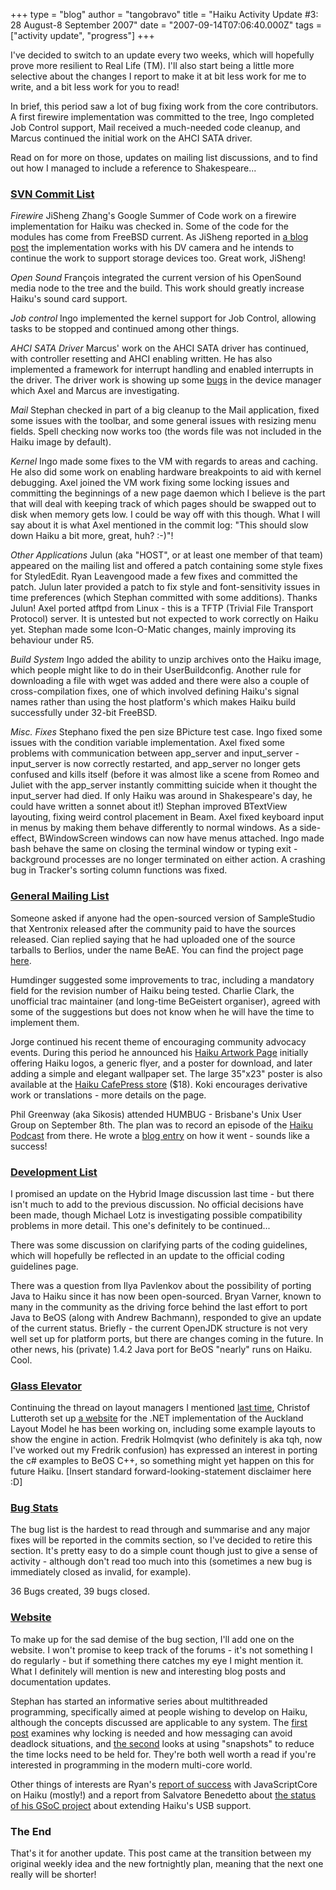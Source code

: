 +++
type = "blog"
author = "tangobravo"
title = "Haiku Activity Update #3: 28 August-8 September 2007"
date = "2007-09-14T07:06:40.000Z"
tags = ["activity update", "progress"]
+++

I've decided to switch to an update every two weeks, which will hopefully prove more resilient to Real Life (TM).  I'll also start being a little more selective about the changes I report to make it at bit less work for me to write, and a bit less work for you to read!

In brief, this period saw a lot of bug fixing work from the core contributors. A first firewire implementation was committed to the tree, Ingo completed Job Control support, Mail received a much-needed code cleanup, and Marcus continued the initial work on the AHCI SATA driver.

Read on for more on those, updates on mailing list discussions, and to find out how I managed to include a reference to Shakespeare...

<!--more-->

<h3><a href="https://lists.berlios.de/pipermail/haiku-commits/">SVN Commit List</a></h3>

<em>Firewire</em>
JiSheng Zhang's Google Summer of Code work on a firewire implementation for Haiku was checked in. Some of the code for the modules has come from FreeBSD current. As JiSheng reported in <a href="/blog/absabs/2007-08-30/my_feelings_about_gsoc_and_firewire_status">a blog post</a> the implementation works with his DV camera and he intends to continue the work to support storage devices too. Great work, JiSheng!

<em>Open Sound</em>
François integrated the current version of his OpenSound media node to the tree and the build. This work should greatly increase Haiku's sound card support.

<em>Job control</em>
Ingo implemented the kernel support for Job Control, allowing tasks to be stopped and continued among other things.

<em>AHCI SATA Driver</em>
Marcus' work on the AHCI SATA driver has continued, with controller resetting and AHCI enabling written. He has also implemented a framework for interrupt handling and enabled interrupts in the driver. The driver work is showing up some <a href="https://dev.haiku-os.org/ticket/1434">bugs</a> in the device manager which Axel and Marcus are investigating.

<em>Mail</em>
Stephan checked in part of a big cleanup to the Mail application, fixed some issues with the toolbar, and some general issues with resizing menu fields. Spell checking now works too (the words file was not included in the Haiku image by default).

<em>Kernel</em>
Ingo made some fixes to the VM with regards to areas and caching. He also did some work on enabling hardware breakpoints to aid with kernel debugging.
Axel joined the VM work fixing some locking issues and committing the beginnings of a new page daemon which I believe is the part that will deal with keeping track of which pages should be swapped out to disk when memory gets low. I could be way off with this though. What I will say about it is what Axel mentioned in the commit log: "This should slow down Haiku a bit more, great, huh? :-)"!

<em>Other Applications</em>
Julun (aka "HOST", or at least one member of that team) appeared on the mailing list and offered a patch containing some style fixes for StyledEdit. Ryan Leavengood made a few fixes and committed the patch. Julun later provided a patch to fix style and font-sensitivity issues in time preferences (which Stephan committed with some additions). Thanks Julun!
Axel ported atftpd from Linux - this is a TFTP (Trivial File Transport Protocol) server. It is untested but not expected to work correctly on Haiku yet.
Stephan made some Icon-O-Matic changes, mainly improving its behaviour under R5.

<em>Build System</em>
Ingo added the ability to unzip archives onto the Haiku image, which people might like to do in their UserBuildconfig. Another rule for downloading a file with wget was added and there were also a couple of cross-compilation fixes, one of which involved defining Haiku's signal names rather than using the host platform's which makes Haiku build successfully under 32-bit FreeBSD.

<em>Misc. Fixes</em>
Stephano fixed the pen size BPicture test case.
Ingo fixed some issues with the condition variable implementation.
Axel fixed some problems with communication between app_server and input_server - input_server is now correctly restarted, and app_server no longer gets confused and kills itself (before it was almost like a scene from Romeo and Juliet with the app_server instantly committing suicide when it thought the input_server had died. If only Haiku was around in Shakespeare's day, he could have written a sonnet about it!)
Stephan improved BTextView layouting, fixing weird control placement in Beam.
Axel fixed keyboard input in menus by making them behave differently to normal windows. As a side-effect, BWindowScreen windows can now have menus attached.
Ingo made bash behave the same on closing the terminal window or typing exit - background processes are no longer terminated on either action.
A crashing bug in Tracker's sorting column functions was fixed.


<h3><a href="https://www.freelists.org/archives/openbeos/">General Mailing List</a></h3>

Someone asked if anyone had the open-sourced version of SampleStudio that Xentronix released after the community paid to have the sources released. Cian replied saying that he had uploaded one of the source tarballs to Berlios, under the name BeAE. You can find the project page <a href="http://developer.berlios.de/projects/beae/">here</a>.

Humdinger suggested some improvements to trac, including a mandatory field for the revision number of Haiku being tested. Charlie Clark, the unofficial trac maintainer (and long-time BeGeistert organiser), agreed with some of the suggestions but does not know when he will have the time to implement them.

Jorge continued his recent theme of encouraging community advocacy events. During this period he announced his <a href="http://myhaiku.org/haiku-related-artwork">Haiku Artwork Page</a> initially offering Haiku logos, a generic flyer, and a poster for download, and later adding a simple and elegant wallpaper set. The large 35"x23" poster is also available at the <a href="http://www.cafepress.com/haiku_os/">Haiku CafePress store</a> ($18). Koki encourages derivative work or translations - more details on the page.

Phil Greenway (aka Sikosis) attended HUMBUG - Brisbane's Unix User Group on September 8th. The plan was to record an episode of the <a href="http://www.pageflakes.com/HaikuPodcast">Haiku Podcast</a> from there. He wrote a <a href="/blog/sikosis/2007-09-12/haiku_at_humbug">blog entry</a> on how it went - sounds like a success!


<h3><a href="https://www.freelists.org/archives/haiku-development/">Development List</a></h3>

I promised an update on the Hybrid Image discussion last time - but there isn't much to add to the previous discussion. No official decisions have been made, though Michael Lotz is investigating possible compatibility problems in more detail. This one's definitely to be continued...

There was some discussion on clarifying parts of the coding guidelines, which will hopefully be reflected in an update to the official coding guidelines page.

There was a question from Ilya Pavlenkov about the possibility of porting Java to Haiku since it has now been open-sourced. Bryan Varner, known to many in the community as the driving force behind the last effort to port Java to BeOS (along with Andrew Bachmann), responded to give an update of the current status. Briefly - the current OpenJDK structure is not very well set up for platform ports, but there are changes coming in the future. In other news, his (private) 1.4.2 Java port for BeOS "nearly" runs on Haiku. Cool.


<h3><a href="http://www.bug-br.org.br/pipermail/glasselevator-talk/">Glass Elevator</a></h3>

Continuing the thread on layout managers I mentioned <a href="/blog/tangobravo/2007-08-30/haiku_activity_update_2">last time</a>, Christof Lutteroth set up <a href="http://www.cs.auckland.ac.nz/~lutteroth/projects/alm/">a website</a> for the .NET implementation of the Auckland Layout Model he has been working on, including some example layouts to show the engine in action. Fredrik Holmqvist (who definitely is aka tqh, now I've worked out my Fredrik confusion) has expressed an interest in porting the c# examples to BeOS C++, so something might yet happen on this for future Haiku. [Insert standard forward-looking-statement disclaimer here :D]

<h3><a href="https://dev.haiku-os.org">Bug Stats</a></h3>

The bug list is the hardest to read through and summarise and any major fixes will be reported in the commits section, so I've decided to retire this section. It's pretty easy to do a simple count though just to give a sense of activity - although don't read too much into this (sometimes a new bug is immediately closed as invalid, for example).

36 Bugs created, 39 bugs closed.

<h3><a href="http://www.haiku-os.org">Website</a></h3>

To make up for the sad demise of the bug section, I'll add one on the website. I won't promise to keep track of the forums - it's not something I do regularly - but if something there catches my eye I might mention it. What I definitely will mention is new and interesting blog posts and documentation updates.

Stephan has started an informative series about multithreaded programming, specifically aimed at people wishing to develop on Haiku, although the concepts discussed are applicable to any system. The <a href="/documents/dev/understanding_the_design_and_requirements_of_multithreaded_applications">first post</a> examines why locking is needed and how messaging can avoid deadlock situations, and <a href="/documents/dev/using_snapshots_for_short_locking_times">the second</a> looks at using "snapshots" to reduce the time locks need to be held for. They're both well worth a read if you're interested in programming in the modern multi-core world.

Other things of interests are Ryan's <a href="/blog/leavengood/2007-09-04/javascriptcore_runs_on_haiku_mostly">report of success</a> with JavaScriptCore on Haiku (mostly!) and a report from Salvatore Benedetto about <a href="/blog/emitrax/2007-09-05/impression_about_my_gsoc_with_haiku_and_usb_isochronous_support_status">the status of his GSoC project</a> about extending Haiku's USB support.

<h3>The End</h3>
That's it for another update. This post came at the transition between my original weekly idea and the new fortnightly plan, meaning that the next one really will be shorter!